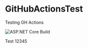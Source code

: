 # GitHubActionsTest
Testing GH Actions

![ASP.NET Core Build](https://github.com/MaxHorstmann/GitHubActionsTest/workflows/ASP.NET%20Core%20Build/badge.svg)

Test 12345
